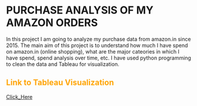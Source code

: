 # PURCHASE ANALYSIS OF MY AMAZON ORDERS
In this project I am going to analyze my purchase data from amazon.in since 2015.
The main aim of this project is to understand how much I have spend on amazon.in (online shopping), what are the major cateories in which I have spend, spend analysis over time, etc.
I have used python programming to clean the data and Tableau for visualization.<br>


## <span style='color:Orange'> Link to Tableau Visualization  </span>

[Click_Here](https://public.tableau.com/app/profile/ravi.chandrika/viz/MY_SIZ_YEARS_OF_SHOPPING_ON_AMAZON/6YEARS_AMAZON_SHOPPING)

